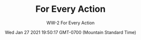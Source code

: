 ---
category: "wall-covering"
date: Wed Jan 27 2021 19:50:17 GMT-0700 (Mountain Standard Time)
description: "null"
designer: "Wendy Westlake"
href: "https://www.areaenvironments.com/wendy-westlake"
image_primary: "./img/WW+For+Every+Action+Art.jpg"
image_secondary: "./img/WW+For+Every+Action+Interior.jpg"
image_thumb: "./img/Wendy+Westlake.png"
manufacturer: "Area Environments"
slug: "/manufacturers/area-environments/wall-covering/for-every-action"
slug_destination: area-environments,
subtitle: "WW-2 For Every Action"
tags:
  - "area-environments"
  - "wall-covering"
title: "For Every Action"
---